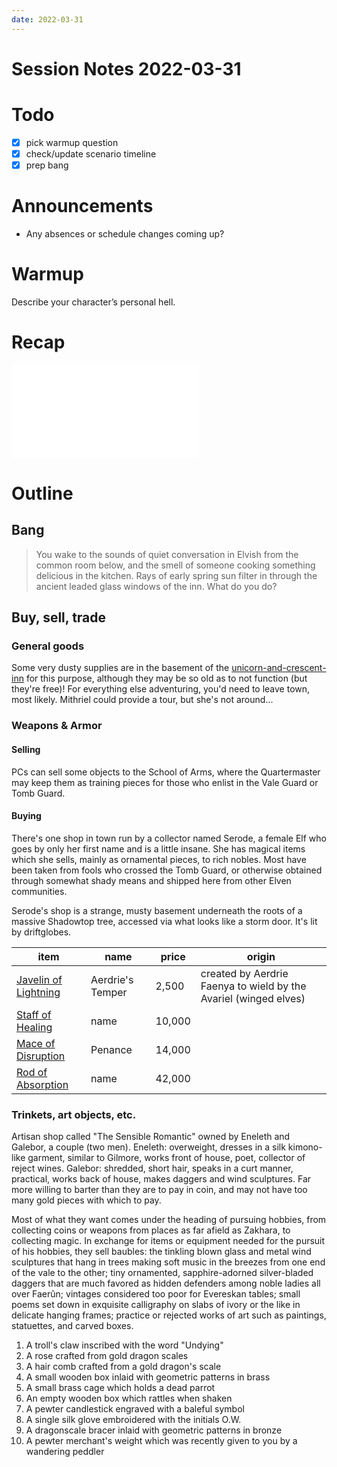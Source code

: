 ```yaml
---
date: 2022-03-31
---
```

# Session Notes 2022-03-31
# Todo
- [x] pick warmup question
- [x] check/update scenario timeline
- [x] prep bang
# Announcements
- Any absences or schedule changes coming up?
# Warmup
Describe your character’s personal hell.
# Recap
![a3e7](../logbook/a3e7.md)
# Outline
## Bang
> You wake to the sounds of quiet conversation in Elvish from the common room below, and the smell of someone cooking something delicious in the kitchen. Rays of early spring sun filter in through the ancient leaded glass windows of the inn. What do you do?
## Buy, sell, trade
### General goods
Some very dusty supplies are in the basement of the [unicorn-and-crescent-inn](../locations/evereska/unicorn-and-crescent-inn.md) for this purpose, although they may be so old as to not function (but they're free)! For everything else adventuring, you'd need to leave town, most likely. Mithriel could provide a tour, but she's not around...
### Weapons & Armor
#### Selling
PCs can sell some objects to the School of Arms, where the Quartermaster may keep them as training pieces for those who enlist in the Vale Guard or Tomb Guard.
#### Buying
There's one shop in town run by a collector named Serode, a female Elf who goes by only her first name and is a little insane. She has magical items which she sells, mainly as ornamental pieces, to rich nobles. Most have been taken from fools who crossed the Tomb Guard, or otherwise obtained through somewhat shady means and shipped here from other Elven communities.

Serode's shop is a strange, musty basement underneath the roots of a massive Shadowtop tree, accessed via what looks like a storm door. It's lit by driftglobes.

|item|name|price|origin|
|-|-|-|-|
|[Javelin of Lightning](https://www.dndbeyond.com/magic-items/javelin-of-lightning)|Aerdrie's Temper|2,500|created by Aerdrie Faenya to wield by the Avariel (winged elves)
|[Staff of Healing](https://www.dndbeyond.com/magic-items/staff-of-healing)|name|10,000|
|[Mace of Disruption](https://www.dndbeyond.com/magic-items/mace-of-disruption)|Penance|14,000|
|[Rod of Absorption](https://www.dndbeyond.com/magic-items/rod-of-absorption)|name|42,000|


### Trinkets, art objects, etc.
Artisan shop called "The Sensible Romantic" owned by Eneleth and Galebor, a couple (two men). Eneleth: overweight, dresses in a silk kimono-like garment, similar to Gilmore, works front of house, poet, collector of reject wines. Galebor: shredded, short hair, speaks in a curt manner, practical, works back of house, makes daggers and wind sculptures. Far more willing to barter than they are to pay in coin, and may not have too many gold pieces with which to pay.

Most of what they want comes under the heading of pursuing hobbies, from collecting coins or weapons from places as far afield as Zakhara, to collecting magic. In exchange for items or equipment needed for the pursuit of his hobbies, they sell baubles: the tinkling blown glass and metal wind sculptures that hang in trees making soft music in the breezes from one end of the vale to the other; tiny ornamented, sapphire-adorned silver-bladed daggers that are much favored as hidden defenders among noble ladies all over Faerûn; vintages considered too poor for Evereskan tables; small poems set down in exquisite calligraphy on slabs of ivory or the like in delicate hanging frames; practice or rejected works of art such as paintings, statuettes, and carved boxes.

1.  A troll's claw inscribed with the word "Undying"
2.  A rose crafted from gold dragon scales
3.  A hair comb crafted from a gold dragon's scale
4.  A small wooden box inlaid with geometric patterns in brass
5.  A small brass cage which holds a dead parrot
6.  An empty wooden box which rattles when shaken
7.  A pewter candlestick engraved with a baleful symbol
8.  A single silk glove embroidered with the initials O.W.
9.  A dragonscale bracer inlaid with geometric patterns in bronze
10.  A pewter merchant's weight which was recently given to you by a wandering peddler